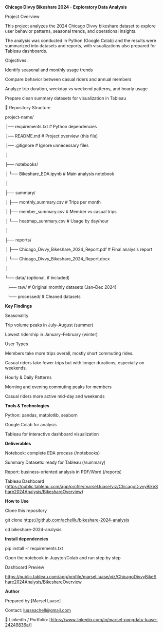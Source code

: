 **Chicago Divvy Bikeshare 2024 – Exploratory Data Analysis**

Project Overview



This project analyzes the 2024 Chicago Divvy bikeshare dataset to explore user behavior patterns, seasonal trends, and operational insights.

The analysis was conducted in Python (Google Colab) and the results were summarized into datasets and reports, with visualizations also prepared for Tableau dashboards.



Objectives:



Identify seasonal and monthly usage trends



Compare behavior between casual riders and annual members



Analyze trip duration, weekday vs weekend patterns, and hourly usage



Prepare clean summary datasets for visualization in Tableau



📂 Repository Structure

project-name/

│── requirements.txt              # Python dependencies

│── README.md                     # Project overview (this file)

│── .gitignore                    # Ignore unnecessary files

│

├── notebooks/

│   └── Bikeshare\_EDA.ipynb       # Main analysis notebook

│

├── summary/

│   ├── monthly\_summary.csv       # Trips per month

│   ├── member\_summary.csv        # Member vs casual trips

│   └── heatmap\_summary.csv       # Usage by day/hour

│

├── reports/

│   ├── Chicago\_Divvy\_Bikeshare\_2024\_Report.pdf   # Final analysis report

│   └── Chicago\_Divvy\_Bikeshare\_2024\_Report.docx

│

└── data/ (optional, if included)

    ├── raw/                      # Original monthly datasets (Jan–Dec 2024)

    └── processed/                # Cleaned datasets





**Key Findings**



Seasonality



Trip volume peaks in July–August (summer)



Lowest ridership in January–February (winter)



User Types



Members take more trips overall, mostly short commuting rides.



Casual riders take fewer trips but with longer durations, especially on weekends.



Hourly \& Daily Patterns



Morning and evening commuting peaks for members



Casual riders more active mid-day and weekends





**Tools \& Technologies**



Python: pandas, matplotlib, seaborn



Google Colab for analysis



Tableau for interactive dashboard visualization





**Deliverables**



Notebook: complete EDA process (/notebooks)



Summary Datasets: ready for Tableau (/summary)



Report: business-oriented analysis in PDF/Word (/reports)



Tableau Dashboard (https://public.tableau.com/app/profile/marsel.luase/viz/ChicagoDivvyBikeShare2024Analysis/BikeshareOverview)





**How to Use**



Clone this repository



git clone https://github.com/achelllu/bikeshare-2024-analysis

cd bikeshare-2024-analysis





**Install dependencies**



pip install -r requirements.txt





Open the notebook in Jupyter/Colab and run step by step



Dashboard Preview



https://public.tableau.com/app/profile/marsel.luase/viz/ChicagoDivvyBikeShare2024Analysis/BikeshareOverview



**Author**



Prepared by \[Marsel Luase]

Contact: luaseachell@gmail.com



🔗 LinkedIn / Portfolio: \[https://www.linkedin.com/in/marsel-pongdatu-luase-24249836a/]

